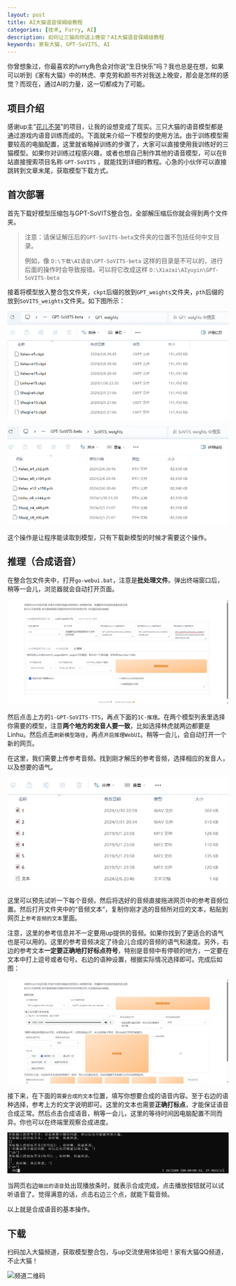 ```yaml
---
layout: post
title: AI大猫语音保姆级教程
categories: [技术, Furry, AI]
description: 如何让三猫向你送上晚安？AI大猫语音保姆级教程
keywords: 家有大猫, GPT-SoVITS, AI
---
```


你曾想象过，你最喜欢的furry角色会对你说“生日快乐”吗？我也总是在想，如果可以听到《家有大猫》中的林虎、李克劳和颜书齐对我送上晚安，那会是怎样的感觉？而现在，通过AI的力量，这一切都成为了可能。

## 项目介绍

感谢up主“[花儿不哭](https://space.bilibili.com/5760446)”的项目，让我的设想变成了现实。三只大猫的语音模型都是通过游戏内语音训练而成的。下面就来介绍一下模型的使用方法。由于训练模型需要较高的电脑配置，这里就省略掉训练的步骤了，大家可以直接使用我训练好的三猫模型。如果你对训练过程感兴趣，或者也想自己制作其他的语音模型，可以在B站直接搜索项目名称 `GPT-SoVITS` ，就能找到详细的教程。心急的小伙伴可以直接跳转到文章末尾，获取模型下载方式。

## 首次部署

首先下载好模型压缩包与GPT-SoVITS整合包，全部解压缩后你就会得到两个文件夹。

> 注意：请保证解压后的`GPT-SoVITS-beta`文件夹的位置不包括任何中文目录。
>
> 例如，像 `D:\下载\AI语音\GPT-SoVITS-beta` 这样的目录是不可以的，进行后面的操作时会导致报错。可以将它改成这样 `D:\Xiazai\AIyuyin\GPT-SoVITS-beta`

接着将模型放入整合包文件夹，`ckpt`后缀的放到`GPT_weights`文件夹，`pth`后缀的放到`SoVITS_weights`文件夹。如下图所示：

![ckpt模型位置](/images/posts/catsvoice/1.png)

![pth模型位置](/images/posts/catsvoice/2.png)

这个操作是让程序能读取到模型，只有下载新模型的时候才需要这个操作。

## 推理（合成语音）

在整合包文件夹中，打开`go-webui.bat`，注意是**批处理文件**。弹出终端窗口后，稍等一会儿，浏览器就会自动打开页面。

![推理页面](/images/posts/catsvoice/3.png)

然后点击上方的`1-GPT-SoVITS-TTS`，再点下面的`1C-推理`。在两个模型列表里选择你需要的模型，注意**两个地方的发音人要一致**，比如选择林虎就两边都要是Linhu。然后点击`刷新模型路径`，再点`开启推理WebUI`。稍等一会儿，会自动打开一个新的网页。

在这里，我们需要上传参考音频。找到刚才解压的参考音频，选择相应的发音人，以及想要的语气。

![参考音频](/images/posts/catsvoice/4.png)

这里可以预先试听一下每个音频，然后将选好的音频直接拖进网页中的参考音频位置。然后打开文件夹中的“音频文本”，复制你刚才选的音频所对应的文本，粘贴到网页上`参考音频的文本`里面。

注意，这里的参考信息并不一定要用up提供的音频。如果你找到了更适合的语气也是可以用的。这里的参考音频决定了待会儿合成的音频的语气和速度。另外，右边的参考文本**一定要正确地打好标点符号**，特别是音频中有停顿的地方，一定要在文本中打上逗号或者句号。右边的语种设置，根据实际情况选择即可。完成后如图：

![参考信息填写完成](/images/posts/catsvoice/5.png)

接下来，在下面的`需要合成的文本`位置，填写你想要合成的语音内容。至于右边的语种选择，参考上方的文字说明即可。这里的文本也需要**正确打标点**，才能保证语音合成正常。然后点击合成语音，稍等一会儿，这里的等待时间因电脑配置不同而异。你也可以在终端里观察合成进度。

![终端输出信息](/images/posts/catsvoice/6.png)

当网页右边`输出的语音`处出现播放条时，就表示合成完成，点击播放按钮就可以试听语音了。觉得满意的话，点击右边三个点，就能下载音频。

以上就是合成语音的基本操作。

## 下载

扫码加入大猫频道，获取模型整合包，与up交流使用体验吧！家有大猫QQ频道，不止大猫！

![频道二维码](/images/posts/catsvoice/7.png)
